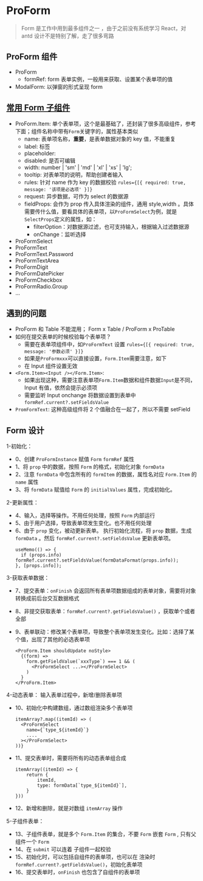 # ProForm

> Form 是工作中用到最多组件之一 ，由于之前没有系统学习 React，对 antd 设计不是特别了解，走了很多弯路

## ProForm 组件

- ProForm
  - formRef: form 表单实例，一般用来获取、设置某个表单项的值
- ModalForm: 以弹窗的形式呈现 form

## [常用 Form 子组件](https://procomponents.ant.design/components/field-set#%E7%BB%84%E4%BB%B6%E5%88%97%E8%A1%A8)

- ProForm.Item: 单个表单项，这个是最基础了，还封装了很多高级组件，参考下面；组件名称中带有`Form`关键字的，属性基本类似
  - name: 表单项名称，**重要**，是表单数据对象的 key 值，不能重复
  - label: 标签
  - placeholder:
  - disabled: 是否可编辑
  - width: number | 'sm' | 'md' | 'xl' | 'xs' | 'lg';
  - tooltip: 对表单项的说明，帮助创建者输入
  - rules: 针对 name 作为 key 的数据校验 `rules={[{ required: true, message: '该项是必选项' }]}`
  - request: 异步数据，可作为 select 的数据源
  - fieldProps: 会作为 prop 传入具体渲染的组件，通用 style,width 。具体需要传什么值，要看具体的表单项，以`ProFormSelect`为例，就是`SelectProps`定义的属性，如：
    - filterOption：对数据源过滤，也可支持输入，根据输入过滤数据源
    - onChange：监听选择
- ProFormSelect
- ProFormText
- ProFormText.Password
- ProFormTextArea
- ProFormDigit
- ProFormDatePicker
- ProFormCheckbox
- ProFormRadio.Group
- ...

## 遇到的问题

- ProForm 和 Table 不能混用； Form x Table / ProForm x ProTable
- 如何在提交表单的时候校验每个表单项？
  - 需要在表单项组件中，如`ProFormText` 设置 `rules={[{ required: true, message: '参数必须' }]}`
  - 如果是`ProFormxxx`可以直接设置，`Form.Item`需要注意，如下
  - 在 Input 组件设置无效
- `<Form.Item><Input /></Form.Item>`:
  - 如果出现这种，需要注意表单项`Form.Item`数据和组件数据`Input`是不同，Input 有值，依然会提示必须项
  - 需要监听 Input onchange 将数据设置到表单中`formRef.current?.setFieldsValue`
- `PromFormText`: 这种高级组件将 2 个值融合在一起了，所以不需要 setField

## Form 设计

1-初始化：

- 0、创建 `ProFormInstance` 赋值 `Form` `formRef` 属性
- 1、将 `prop` 中的数据，按照 `Form` 的格式，初始化对象 `formData`
- 2、注意 `formData` 中包含所有的 `formItem` 的数据，属性名对应 `Form.Item` 的 `name` 属性
- 3、将 `formData` 赋值给 `Form` 的 `initialValues` 属性，完成初始化。

2-更新属性：

- 4、输入，选择等操作。不用任何处理，按照 `Form` 内部运行
- 5、由于用户选择，导致表单项发生变化。也不用任何处理
- 6、由于 `prop` 变化，被动更新表单。 执行初始化流程，将 `prop` 数据，生成 `formData` 。然后 `formRef.current?.setFieldsValue` 更新表单项。
  ```
  useMemo(() => {
    if (props.info) formRef.current?.setFieldsValue(formDataFormat(props.info));
  }, [props.info]);
  ```

3-获取表单数据：

- 7、提交表单：`onFinish` 会返回所有表单项数据组成的表单对象，需要将对象转换成前后台交互数据格式
- 8、非提交获取表单：`formRef.current?.getFieldsValue()` ，获取单个或者全部
- 9、表单联动：修改某个表单项，导致整个表单项发生变化。比如：选择了某个值，出现了其他的必选表单项

  ```
  <ProForm.Item shouldUpdate noStyle>
    {(form) =>
      form.getFieldValue(`xxxType`) === 1 && (
        <ProFormSelect ...></ProFormSelect>
      )
    }
  </ProForm.Item>
  ```

4-动态表单： 输入表单过程中，新增/删除表单项

- 10、初始化中构建数组，通过数组渲染多个表单项
  ```
  itemArray?.map((itemId) => (
    <ProFormSelect
      name={`type_${itemId}`}
      ....
    ></ProFormSelect>
  ))}
  ```
- 11、提交表单时，需要将所有的动态表单组合成
  ```
  itemArray((itemId) => {
      return {
          itemId,
          type: formData[`type_${itemId}`],
      }
  }))
  ```
- 12、新增和删除，就是对数组 `itemArray` 操作

5-子组件表单：

- 13、子组件表单，就是多个 `Form.Item` 的集合，不要 `Form` 嵌套 `Form` , 只有父组件一个 `Form`
- 14、在 `submit` 可以连着 子组件一起校验
- 15、初始化时，可以包括自组件的表单项，也可以在 渲染时 `formRef.current?.getFieldsValue()`，初始化表单项
- 16、提交表单时，`onFinish` 也包含了自组件的表单项
